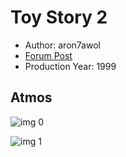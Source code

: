 # Toy Story 2

* Author: aron7awol
* [Forum Post](https://www.avsforum.com/threads/bass-eq-for-filtered-movies.2995212/post-58135384)
* Production Year: 1999

## Atmos

![img 0](https://i.imgur.com/DAOYrhu.jpg)

![img 1](https://i.imgur.com/1Pb14uw.jpg)


